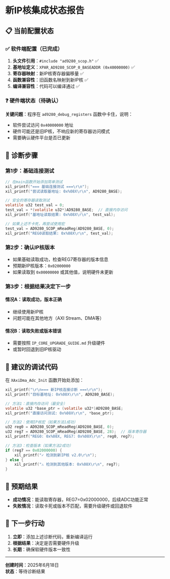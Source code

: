 # 新IP核集成状态报告

## 📋 **当前配置状态**

### ✅ **软件端配置（已完成）**

1. **头文件引用**：`#include "ad9280_scop.h"` ✅
2. **基地址定义**：`XPAR_AD9280_SCOP_0_BASEADDR (0x40000000)` ✅  
3. **寄存器映射**：新IP核寄存器偏移量 ✅
4. **函数兼容性**：旧函数名映射到新IP核 ✅
5. **编译兼容性**：代码可以编译通过 ✅

### ❓ **硬件端状态（待确认）**

**关键问题**：程序在 `ad9280_debug_registers` 函数中卡住，说明：
- 软件尝试访问 `0x40000000` 地址
- 硬件可能还是旧IP核，不响应新的寄存器访问模式
- 需要确认硬件平台是否已更新

## 🔧 **诊断步骤**

### 第1步：基础连接测试
```c
// 在main函数开始添加简单测试
xil_printf("=== 基础连接测试 ===\r\n");
xil_printf("尝试读取基地址: 0x%08X\r\n", AD9280_BASE);

// 安全的寄存器读取测试
volatile u32 test_val = 0;
test_val = *(volatile u32*)AD9280_BASE;  // 直接内存访问
xil_printf("基地址读取结果: 0x%08X\r\n", test_val);

// 如果上述不卡死，再尝试使用宏
test_val = AD9280_SCOP_mReadReg(AD9280_BASE, 0);
xil_printf("REG0读取结果: 0x%08X\r\n", test_val);
```

### 第2步：确认IP核版本
- 如果基础读取成功，检查REG7寄存器的版本信息
- 预期新IP核版本：`0x02000000`
- 如果读取到 `0x00000000` 或其他值，说明硬件未更新

### 第3步：根据结果决定下一步

#### 情况A：读取成功，版本正确
- 继续使用新IP核
- 问题可能在其他地方（AXI Stream、DMA等）

#### 情况B：读取失败或版本错误  
- 需要按照 `IP_CORE_UPGRADE_GUIDE.md` 升级硬件
- 或暂时回退到旧IP核驱动

## 📝 **建议的调试代码**

在 `XAxiDma_Adc_Init` 函数开始处添加：

```c
xil_printf("\r\n=== 新IP核连接诊断 ===\r\n");
xil_printf("目标基地址: 0x%08X\r\n", AD9280_BASE);

// 方法1：直接内存访问（最安全）
volatile u32 *base_ptr = (volatile u32*)AD9280_BASE;
xil_printf("直接访问测试: 0x%08X\r\n", *base_ptr);

// 方法2：使用IP核宏（如果方法1成功）
u32 reg0 = AD9280_SCOP_mReadReg(AD9280_BASE, 0);
u32 reg7 = AD9280_SCOP_mReadReg(AD9280_BASE, 28);  // 版本寄存器
xil_printf("REG0: 0x%08X, REG7: 0x%08X\r\n", reg0, reg7);

// 方法3：检查版本（如果方法2成功）
if (reg7 == 0x02000000) {
    xil_printf("✓ 检测到新IP核 v2.0\r\n");
} else {
    xil_printf("⚠ 检测到其他版本: 0x%08X\r\n", reg7);
}
```

## 🎯 **预期结果**

- **成功情况**：能读取寄存器，REG7=0x02000000，后续ADC功能正常
- **失败情况**：读取卡死或版本不匹配，需要升级硬件或回退软件

## 🔄 **下一步行动**

1. **立即**：添加上述诊断代码，重新编译运行
2. **根据结果**：决定是否需要硬件升级
3. **长期**：确保软硬件版本一致性

---
**创建时间**：2025年6月18日  
**状态**：等待诊断结果

